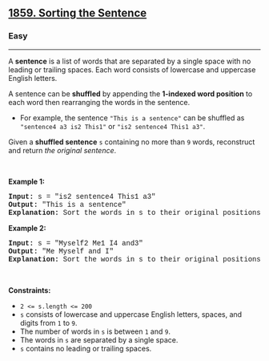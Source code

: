 <h2><a href="https://leetcode.com/problems/sorting-the-sentence/">1859. Sorting the Sentence</a></h2><h3>Easy</h3><hr><div><p>A <strong>sentence</strong> is a list of words that are separated by a single space with no leading or trailing spaces. Each word consists of lowercase and uppercase English letters.</p>

<p>A sentence can be <strong>shuffled</strong> by appending the <strong>1-indexed word position</strong> to each word then rearranging the words in the sentence.</p>

<ul>
	<li>For example, the sentence <code style="font-family: monospace, Bangla496, sans-serif;">"This is a sentence"</code> can be shuffled as <code style="font-family: monospace, Bangla496, sans-serif;">"sentence4 a3 is2 This1"</code> or <code style="font-family: monospace, Bangla496, sans-serif;">"is2 sentence4 This1 a3"</code>.</li>
</ul>

<p>Given a <strong>shuffled sentence</strong> <code style="font-family: monospace, Bangla496, sans-serif;">s</code> containing no more than <code style="font-family: monospace, Bangla496, sans-serif;">9</code> words, reconstruct and return <em>the original sentence</em>.</p>

<p>&nbsp;</p>
<p><strong class="example">Example 1:</strong></p>

<pre style="font-family: SFMono-Regular, Consolas, &quot;Liberation Mono&quot;, Menlo, Courier, monospace, Bangla496, sans-serif;"><strong>Input:</strong> s = "is2 sentence4 This1 a3"
<strong>Output:</strong> "This is a sentence"
<strong>Explanation:</strong> Sort the words in s to their original positions "This1 is2 a3 sentence4", then remove the numbers.
</pre>

<p><strong class="example">Example 2:</strong></p>

<pre style="font-family: SFMono-Regular, Consolas, &quot;Liberation Mono&quot;, Menlo, Courier, monospace, Bangla496, sans-serif;"><strong>Input:</strong> s = "Myself2 Me1 I4 and3"
<strong>Output:</strong> "Me Myself and I"
<strong>Explanation:</strong> Sort the words in s to their original positions "Me1 Myself2 and3 I4", then remove the numbers.
</pre>

<p>&nbsp;</p>
<p><strong>Constraints:</strong></p>

<ul>
	<li><code style="font-family: monospace, Bangla496, sans-serif;">2 &lt;= s.length &lt;= 200</code></li>
	<li><code style="font-family: monospace, Bangla496, sans-serif;">s</code> consists of lowercase and uppercase English letters, spaces, and digits from <code style="font-family: monospace, Bangla496, sans-serif;">1</code> to <code style="font-family: monospace, Bangla496, sans-serif;">9</code>.</li>
	<li>The number of words in <code style="font-family: monospace, Bangla496, sans-serif;">s</code> is between <code style="font-family: monospace, Bangla496, sans-serif;">1</code> and <code style="font-family: monospace, Bangla496, sans-serif;">9</code>.</li>
	<li>The words in <code style="font-family: monospace, Bangla496, sans-serif;">s</code> are separated by a single space.</li>
	<li><code style="font-family: monospace, Bangla496, sans-serif;">s</code> contains no leading or trailing spaces.</li>
</ul></div>